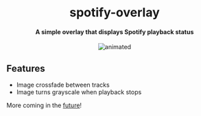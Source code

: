 <h1 align="center">spotify-overlay</h1>
<h4 align="center">A simple overlay that displays Spotify playback status</h4>

<p align="center">
  <img src="https://user-images.githubusercontent.com/90565423/135187531-ef435c22-9a3e-45d4-8942-6aad3c44be35.gif" alt="animated" />
</p>

## Features
* Image crossfade between tracks
* Image turns grayscale when playback stops

More coming in the [future](https://github.com/vnnh/spotify-overlay/issues?q=is%3Aopen+is%3Aissue+label%3Aenhancement)!

